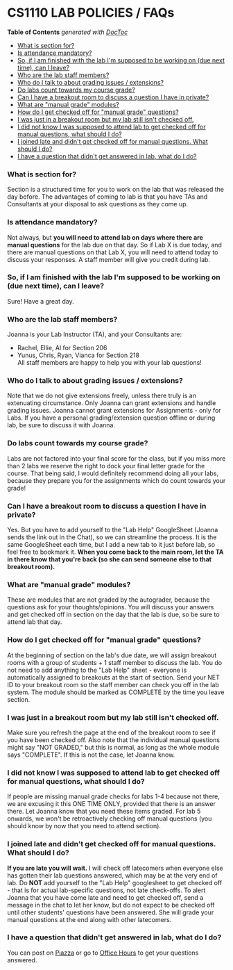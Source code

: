 # CS1110 LAB POLICIES / FAQs

<!-- START doctoc generated TOC please keep comment here to allow auto update -->
<!-- DON'T EDIT THIS SECTION, INSTEAD RE-RUN doctoc TO UPDATE -->
**Table of Contents**  *generated with [DocToc](https://github.com/thlorenz/doctoc)*

- [What is section for?](#what-is-section-for)
- [Is attendance mandatory?](#is-attendance-mandatory)
- [So, if I am finished with the lab I'm supposed to be working on (due next time), can I leave?](#so-if-i-am-finished-with-the-lab-im-supposed-to-be-working-on-due-next-time-can-i-leave)
- [Who are the lab staff members?](#who-are-the-lab-staff-members)
- [Who do I talk to about grading issues / extensions?](#who-do-i-talk-to-about-grading-issues--extensions)
- [Do labs count towards my course grade?](#do-labs-count-towards-my-course-grade)
- [Can I have a breakout room to discuss a question I have in private?](#can-i-have-a-breakout-room-to-discuss-a-question-i-have-in-private)
- [What are "manual grade" modules?](#what-are-manual-grade-modules)
- [How do I get checked off for "manual grade" questions?](#how-do-i-get-checked-off-for-manual-grade-questions)
- [I was just in a breakout room but my lab still isn't checked off.](#i-was-just-in-a-breakout-room-but-my-lab-still-isnt-checked-off)
- [I did not know I was supposed to attend lab to get checked off for manual questions, what should I do?](#i-did-not-know-i-was-supposed-to-attend-lab-to-get-checked-off-for-manual-questions-what-should-i-do)
- [I joined late and didn't get checked off for manual questions. What should I do?](#i-joined-late-and-didnt-get-checked-off-for-manual-questions-what-should-i-do)
- [I have a question that didn't get answered in lab, what do I do?](#i-have-a-question-that-didnt-get-answered-in-lab-what-do-i-do)

<!-- END doctoc generated TOC please keep comment here to allow auto update -->

### What is section for?  
Section is a structured time for you to work on the lab that was released the day before. The advantages of coming to lab is that you have TAs and Consultants at your disposal to ask questions as they come up.  

### Is attendance mandatory?  
Not always, but **you will need to attend lab on days where there are manual questions** for the lab due on that day. So if Lab X is due today, and there are manual questions on that Lab X, you will need to attend today to discuss your responses. A staff member will give you credit during lab.  

### So, if I am finished with the lab I'm supposed to be working on (due next time), can I leave?  
Sure! Have a great day.   

### Who are the lab staff members?   
Joanna is your Lab Instructor (TA), and your Consultants are:   
- Rachel, Ellie, Al for Section 206  
- Yunus, Chris, Ryan, Vianca for Section 218   
All staff members are happy to help you with your lab questions!  

### Who do I talk to about grading issues / extensions?  
Note that we do not give extensions freely, unless there truly is an extenuating circumstance. 
Only Joanna can grant extensions and handle grading issues. Joanna cannot grant extensions for Assignments - only for Labs. If you have a personal grading/extension question offline or during lab, be sure to discuss it with Joanna.     

### Do labs count towards my course grade?
Labs are not factored into your final score for the class, but if you miss more than 2 labs we reserve the right to dock your final letter grade for the course. That being said, I would definitely recommend doing all your labs, because they prepare you for the assignments which do count towards your grade!  

### Can I have a breakout room to discuss a question I have in private?  
Yes. But you have to add yourself to the "Lab Help" GoogleSheet (Joanna sends the link out in the Chat), so we can streamline the process. It is the same GoogleSheet each time, but I add a new tab to it just before lab, so feel free to bookmark it. **When you come back to the main room, let the TA in there know that you're back (so she can send someone else to that breakout room).**    

### What are "manual grade" modules?  
These are modules that are not graded by the autograder, because the questions ask for your thoughts/opinions. You will discuss your answers and get checked off in section on the day that the lab is due, so be sure to attend lab that day.  

### How do I get checked off for "manual grade" questions?  
At the beginning of section on the lab's due date, we will assign breakout rooms with a group of students + 1 staff member to discuss the lab. You do not need to add anything to the "Lab Help" sheet - everyone is automatically assigned to breakouts at the start of section. Send your NET ID to your breakout room so the staff member can check you off in the lab system. The module should be marked as COMPLETE by the time you leave section.    

### I was just in a breakout room but my lab still isn't checked off.
Make sure you refresh the page at the end of the breakout room to see if you have been checked off. Also note that the individual manual questions might say "NOT GRADED," but this is normal, as long as the whole module says "COMPLETE". If this is not the case, let Joanna know.  

### I did not know I was supposed to attend lab to get checked off for manual questions, what should I do?
If people are missing manual grade checks for labs 1-4 because not there, we are excusing it this ONE TIME ONLY, provided that there is an answer there. Let Joanna know that you need these items graded. For lab 5 onwards, we won't be retroactively checking off manual questions (you should know by now that you need to attend section).  

### I joined late and didn't get checked off for manual questions. What should I do?  
**If you are late you will wait.** I will check off latecomers when everyone else has gotten their lab questions answered, which may be at the very end of lab. Do **NOT** add yourself to the "Lab Help" googlesheet to get checked off - that is for actual lab-specific questions, not late check-offs. To alert Joanna that you have come late and need to get checked off, send a message in the chat to let her know, but do not expect to be checked off until other students' questions have been answered. She will grade your manual questions at the end along with other latecomers.  

### I have a question that didn't get answered in lab, what do I do?  
You can post on [Piazza](https://piazza.com/class/keahwsxwvhh25b) or go to [Office Hours](https://www.cs.cornell.edu/courses/cs1110/2020fa/info/officehours/) to get your questions answered.  

